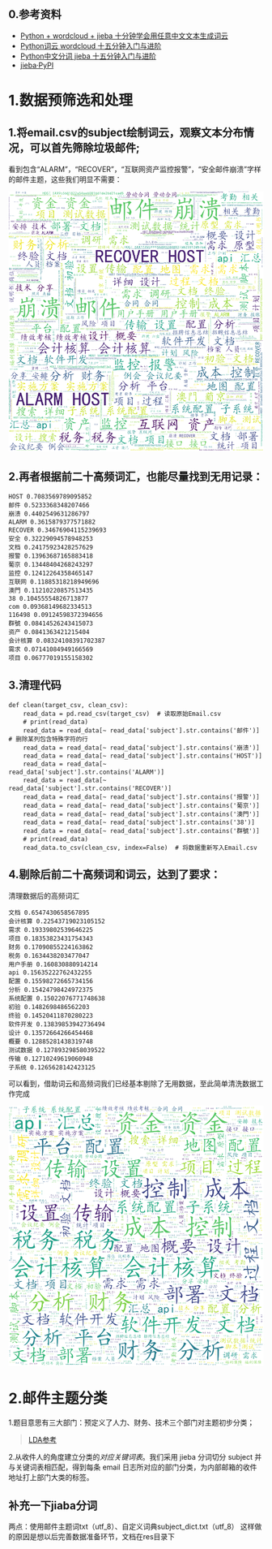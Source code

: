## 0.参考资料
* [Python + wordcloud + jieba 十分钟学会用任意中文文本生成词云](https://blog.csdn.net/fontthrone/article/details/72782971)
* [Python词云 wordcloud 十五分钟入门与进阶](https://blog.csdn.net/fontthrone/article/details/72775865)
* [Python中文分词 jieba 十五分钟入门与进阶](https://blog.csdn.net/fontthrone/article/details/72782499)
* [jieba·PyPI](https://pypi.org/project/jieba/)
# 1.数据预筛选和处理
## 1.将email.csv的subject绘制词云，观察文本分布情况，可以首先筛除垃圾邮件;
看到包含“ALARM”，“RECOVER”，“互联网资产监控报警”，“安全邮件崩溃”字样的邮件主题，这些我们明显不需要：

![](/chinavis2018/res/wrong_result1.png)

## 2.再者根据前二十高频词汇，也能尽量找到无用记录：
```
HOST 0.7083569789095852
邮件 0.5233368348207466
崩溃 0.4402549631286797
ALARM 0.3615879377571882
RECOVER 0.34676904115239693
安全 0.32229094578948253
文档 0.24175923428257629
报警 0.13963687165883418
葡京 0.13448404268243297
监控 0.12412264358465147
互联网 0.11885318218949696
澳門 0.11210220857513435
38 0.10455554826713877
com 0.09368149682334513
116498 0.09124598372394656
群號 0.08414526243415073
资产 0.0841363421215404
会计核算 0.08324108391702387
需求 0.07141084949166569
项目 0.06777019155158302
```
## 3.清理代码
```
def clean(target_csv, clean_csv):
    read_data = pd.read_csv(target_csv)  # 读取原始Email.csv
    # print(read_data)
    read_data = read_data[~ read_data['subject'].str.contains('邮件')]  # 删除某列包含特殊字符的行
    read_data = read_data[~ read_data['subject'].str.contains('崩溃')]  
    read_data = read_data[~ read_data['subject'].str.contains('HOST')]
    read_data = read_data[~ read_data['subject'].str.contains('ALARM')]
    read_data = read_data[~ read_data['subject'].str.contains('RECOVER')]
    read_data = read_data[~ read_data['subject'].str.contains('报警')]
    read_data = read_data[~ read_data['subject'].str.contains('葡京')]
    read_data = read_data[~ read_data['subject'].str.contains('澳門')]
    read_data = read_data[~ read_data['subject'].str.contains('38')]
    read_data = read_data[~ read_data['subject'].str.contains('群號')]
    # print(read_data)
    read_data.to_csv(clean_csv, index=False)  # 将数据重新写入Email.csv
```
## 4.剔除后前二十高频词和词云，达到了要求：
清理数据后的高频词汇
```
文档 0.6547430658567895
会计核算 0.22543719023105152
需求 0.19339802539646225
项目 0.18353823431754343
财务 0.17090855224163862
税务 0.1634438203477047
用户手册 0.160830880914214
api 0.15635222762432255
配置 0.15598272665734156
分析 0.15424798424972375
系统配置 0.15022076771748638
初验 0.1482698486562203
终验 0.14520411870280223
软件开发 0.13839853942736494
设计 0.13572664266454468
概要 0.12885281438319748
测试数据 0.12789329858039522
传输 0.12710249619060948
子系统 0.1265628142423125
```
可以看到，借助词云和高频词我们已经基本剔除了无用数据，至此简单清洗数据工作完成

![](/chinavis2018/res/result1.png)

# 2.邮件主题分类
1.题目意思有三大部门：预定义了人力、财务、技术三个部门对主题初步分类；

>[LDA参考](https://github.com/ljpzzz/machinelearning/blob/master/natural-language-processing/lda.ipynb)



2.从收件人的角度建立分类的*对应关键词表*。我们采用 jieba 分词切分 subject 并与关键词表相匹配，得到每条 email 日志所对应的部门分类，为内部邮箱的收件地址打上部门大类的标签。


## 补充一下jiaba分词
两点：使用邮件主题词txt（utf_8）、自定义词典subject_dict.txt（utf_8）
这样做的原因是想以后完善数据准备环节，文档在res目录下

